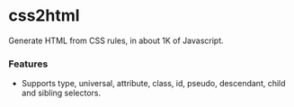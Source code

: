 css2html
===

Generate HTML from CSS rules, in about 1K of Javascript.

### Features

- Supports type, universal, attribute, class, id, pseudo, descendant, child and sibling selectors.